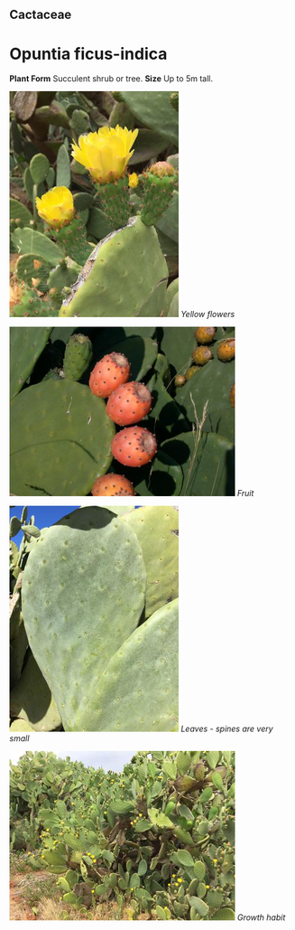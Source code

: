 ## Cactaceae
# Opuntia ficus-indica
 **Plant Form** Succulent shrub or tree. **Size** Up to 5m tall.


![Yellow flowers](48875_Opuntia-ficus-indica_Tresco-8.jpg)
 *Yellow flowers* 

![Fruit](20357_Opuntia-ficus-indica21.jpg)
 *Fruit* 

![Leaves - spines are very small](48890_Opuntia-ficus-indica_Tresco-6.jpg)
 *Leaves - spines are very small* 

![Growth habit](48877_Opuntia-ficus-indica_Tresco.jpg)
 *Growth habit* 

